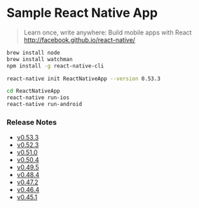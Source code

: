 # Sample React Native App

> Learn once, write anywhere: Build mobile apps with React  
> http://facebook.github.io/react-native/


```sh
brew install node
brew install watchman
npm install -g react-native-cli

react-native init ReactNativeApp --version 0.53.3

cd ReactNativeApp
react-native run-ios
react-native run-android
```


### Release Notes

* [v0.53.3](https://github.com/facebook/react-native/releases/tag/v0.53.0)
* [v0.52.3](https://github.com/facebook/react-native/releases/tag/v0.52.0)
* [v0.51.0](https://github.com/facebook/react-native/releases/tag/v0.51.0)
* [v0.50.4](https://github.com/facebook/react-native/releases/tag/v0.50.0)
* [v0.49.5](https://github.com/facebook/react-native/releases/tag/v0.49.0)
* [v0.48.4](https://github.com/facebook/react-native/releases/tag/v0.48.4)
* [v0.47.2](https://github.com/facebook/react-native/releases/tag/v0.47.2)
* [v0.46.4](https://github.com/facebook/react-native/releases/tag/v0.46.4)
* [v0.45.1](https://github.com/facebook/react-native/releases/tag/v0.45.1)